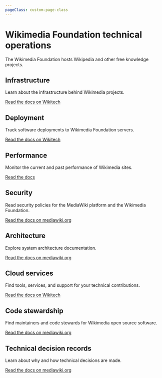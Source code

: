 ```yaml
---
pageClass: custom-page-class
---
```


# Wikimedia Foundation technical operations

The Wikimedia Foundation hosts Wikipedia and other free knowledge projects.

## Infrastructure
Learn about the infrastructure behind Wikimedia projects.

<a href="https://wikitech.wikimedia.org/wiki/Wikimedia_infrastructure" target="_blank" rel="noopener noreferrer">Read the docs on Wikitech</a>

## Deployment
Track software deployments to Wikimedia Foundation servers.

<a href="https://wikitech.wikimedia.org/wiki/Wikimedia_infrastructure" target="_blank" rel="noopener noreferrer">Read the docs on Wikitech</a>

## Performance
Monitor the current and past performance of Wikimedia sites.

<a href="https://performance.wikimedia.org/" target="_blank" rel="noopener noreferrer">Read the docs</a>

## Security
Read security policies for the MediaWiki platform and the Wikimedia Foundation.

<a href="https://www.mediawiki.org/wiki/Special:MyLanguage/Security" target="_blank" rel="noopener noreferrer">Read the docs on mediawiki.org</a>

## Architecture
Explore system architecture documentation.

<a href="https://www.mediawiki.org/wiki/Special:MyLanguage/Architecture_Repository" target="_blank" rel="noopener noreferrer">Read the docs on mediawiki.org</a>

## Cloud services
Find tools, services, and support for your technical contributions.

<a href="https://wikitech.wikimedia.org/wiki/Help:Cloud_Services_Introduction" target="_blank" rel="noopener noreferrer">Read the docs on Wikitech</a>

## Code stewardship
Find maintainers and code stewards for Wikimedia open source software.

<a href="https://www.mediawiki.org/wiki/Special:MyLanguage/Developers/Maintainers" target="_blank" rel="noopener noreferrer">Read the docs on mediawiki.org</a>

## Technical decision records
Learn about why and how technical decisions are made.

<a href="https://www.mediawiki.org/wiki/Special:MyLanguage/Technical_Decision_Forum/Technical_Decision_Making_Process" target="_blank" rel="noopener noreferrer">Read the docs on mediawiki.org</a>
